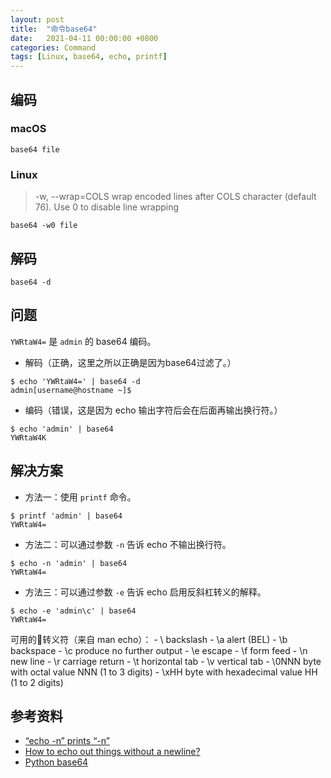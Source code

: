 ```yaml
---
layout: post
title:  "命令base64"
date:   2021-04-11 00:00:00 +0800
categories: Command
tags: [Linux, base64, echo, printf]
---
```


## 编码
### macOS
```shell
base64 file
```

### Linux
> -w, --wrap=COLS       wrap encoded lines after COLS character (default 76). Use 0 to disable line wrapping
```shell
base64 -w0 file
```

## 解码
```shell
base64 -d
```

## 问题
```YWRtaW4=``` 是 ```admin``` 的 base64 编码。

* 解码（正确，这里之所以正确是因为base64过滤了。）
```shell
$ echo 'YWRtaW4=' | base64 -d
admin[username@hostname ~]$
```

* 编码（错误，这是因为 echo 输出字符后会在后面再输出换行符。）
```shell
$ echo 'admin' | base64
YWRtaW4K
```

## 解决方案

* 方法一：使用 ```printf``` 命令。
```shell
$ printf 'admin' | base64
YWRtaW4=
```

* 方法二：可以通过参数 ```-n``` 告诉 echo 不输出换行符。
```shell
$ echo -n 'admin' | base64
YWRtaW4=
```

* 方法三：可以通过参数 ```-e``` 告诉 echo 启用反斜杠转义的解释。
```shell
$ echo -e 'admin\c' | base64
YWRtaW4=
```
可用的转义符（来自 man echo）：
    - \\     backslash
    - \a     alert (BEL)
    - \b     backspace
    - \c     produce no further output
    - \e     escape
    - \f     form feed
    - \n     new line
    - \r     carriage return
    - \t     horizontal tab
    - \v     vertical tab
    - \0NNN  byte with octal value NNN (1 to 3 digits)
    - \xHH   byte with hexadecimal value HH (1 to 2 digits)

## 参考资料
* [“echo -n” prints “-n”](https://stackoverflow.com/questions/11193466/echo-n-prints-n)
* [How to echo out things without a newline?](https://stackoverflow.com/questions/38021348/how-to-echo-out-things-without-a-newline)
* [Python base64](https://docs.python.org/3/library/base64.html)
